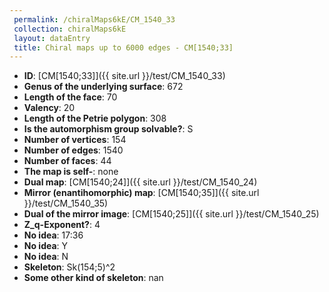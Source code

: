 ```yaml
--- 
 permalink: /chiralMaps6kE/CM_1540_33 
 collection: chiralMaps6kE
 layout: dataEntry
 title: Chiral maps up to 6000 edges - CM[1540;33]
---
```


- **ID**: [CM[1540;33]]({{ site.url }}/test/CM_1540_33)
- **Genus of the underlying surface**: 672
- **Length of the face**: 70
- **Valency**: 20
- **Length of the Petrie polygon**: 308
- **Is the automorphism group solvable?**: S
- **Number of vertices**: 154
- **Number of edges**: 1540
- **Number of faces**: 44
- **The map is self-**: none
- **Dual map**: [CM[1540;24]]({{ site.url }}/test/CM_1540_24)
- **Mirror (enantihomorphic) map**: [CM[1540;35]]({{ site.url }}/test/CM_1540_35)
- **Dual of the mirror image**: [CM[1540;25]]({{ site.url }}/test/CM_1540_25)
- **Z_q-Exponent?**: 4
- **No idea**:  17:36
- **No idea**: Y
- **No idea**: N
- **Skeleton**: Sk(154;5)^2
- **Some other kind of skeleton**: nan

